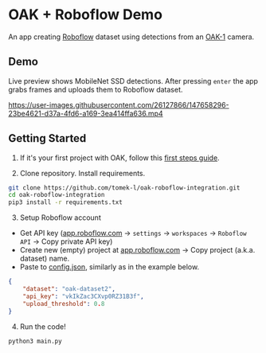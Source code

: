 # OAK + Roboflow Demo
An app creating [Roboflow](roboflow.com) dataset using detections from an [OAK-1](https://store.opencv.ai/products/oak-1) camera.

## Demo
Live preview shows MobileNet SSD detections. After pressing `enter` the app grabs frames and uploads them to Roboflow dataset.

https://user-images.githubusercontent.com/26127866/147658296-23be4621-d37a-4fd6-a169-3ea414ffa636.mp4

## Getting Started

1. If it's your first project with OAK, follow this [first steps guide](https://docs.luxonis.com/en/latest/pages/tutorials/first_steps/#first-steps-with-depthai).

2. Clone repository. Install requirements.
```bash
git clone https://github.com/tomek-l/oak-roboflow-integration.git
cd oak-roboflow-integration
pip3 install -r requirements.txt
```

3. Setup Roboflow account
- Get API key ([app.roboflow.com](https://app.roboflow.com/) -> `settings` -> `workspaces` -> `Roboflow API` -> Copy private API key)
- Create new (empty) project at [app.roboflow.com](https://app.roboflow.com/) -> Copy project (a.k.a. dataset) name.
- Paste to [config.json](https://github.com/tomek-l/oak-roboflow-integration/blob/master/config.json), similarly as in the example below.

```json
{
    "dataset": "oak-dataset2",
    "api_key": "vkIkZac3CXvp0RZ31B3f",
    "upload_threshold": 0.8
}
```

4. Run the code!
```python
python3 main.py
```